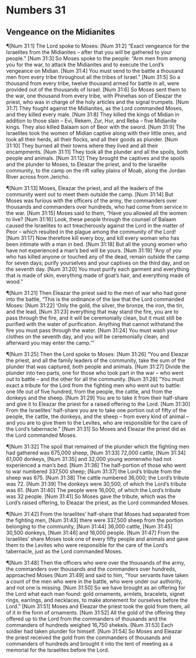 # Numbers 31

## Vengeance on the Midianites
¶[Num 31:1] The Lord spoke to Moses:
[Num 31:2] “Exact vengeance for the Israelites from the Midianites – after that you will be gathered to your people.”
[Num 31:3] So Moses spoke to the people: “Arm men from among you for the war, to attack the Midianites and to execute the Lord’s vengeance on Midian.
[Num 31:4] You must send to the battle a thousand men from every tribe throughout all the tribes of Israel.”
[Num 31:5] So a thousand from every tribe, twelve thousand armed for battle in all, were provided out of the thousands of Israel.
[Num 31:6] So Moses sent them to the war, one thousand from every tribe, with Phinehas son of Eleazar the priest, who was in charge of the holy articles and the signal trumpets.
[Num 31:7] They fought against the Midianites, as the Lord commanded Moses, and they killed every male.
[Num 31:8] They killed the kings of Midian in addition to those slain – Evi, Rekem, Zur, Hur, and Reba – five Midianite kings. They also killed Balaam son of Beor with the sword.
[Num 31:9] The Israelites took the women of Midian captive along with their little ones, and took all their herds, all their flocks, and all their goods as plunder.
[Num 31:10] They burned all their towns where they lived and all their encampments.
[Num 31:11] They took all the plunder and all the spoils, both people and animals.
[Num 31:12] They brought the captives and the spoils and the plunder to Moses, to Eleazar the priest, and to the Israelite community, to the camp on the rift valley plains of Moab, along the Jordan River across from Jericho.

¶[Num 31:13] Moses, Eleazar the priest, and all the leaders of the community went out to meet them outside the camp.
[Num 31:14] But Moses was furious with the officers of the army, the commanders over thousands and commanders over hundreds, who had come from service in the war.
[Num 31:15] Moses said to them, “Have you allowed all the women to live?
[Num 31:16] Look, these people through the counsel of Balaam caused the Israelites to act treacherously against the Lord in the matter of Peor – which resulted in the plague among the community of the Lord!
[Num 31:17] Now therefore kill every boy, and kill every woman who has been intimate with a man in bed.
[Num 31:18] But all the young women who have not experienced a man’s bed will be yours.
[Num 31:19] “Any of you who has killed anyone or touched any of the dead, remain outside the camp for seven days; purify yourselves and your captives on the third day, and on the seventh day.
[Num 31:20] You must purify each garment and everything that is made of skin, everything made of goat’s hair, and everything made of wood.”

¶[Num 31:21] Then Eleazar the priest said to the men of war who had gone into the battle, “This is the ordinance of the law that the Lord commanded Moses:
[Num 31:22] ‘Only the gold, the silver, the bronze, the iron, the tin, and the lead,
[Num 31:23] everything that may stand the fire, you are to pass through the fire, and it will be ceremonially clean, but it must still be purified with the water of purification. Anything that cannot withstand the fire you must pass through the water.
[Num 31:24] You must wash your clothes on the seventh day, and you will be ceremonially clean, and afterward you may enter the camp.’”

¶[Num 31:25] Then the Lord spoke to Moses:
[Num 31:26] “You and Eleazar the priest, and all the family leaders of the community, take the sum of the plunder that was captured, both people and animals.
[Num 31:27] Divide the plunder into two parts, one for those who took part in the war – who went out to battle – and the other for all the community.
[Num 31:28] “You must exact a tribute for the Lord from the fighting men who went out to battle: one life out of five hundred, from the people, the cattle, and from the donkeys and the sheep.
[Num 31:29] You are to take it from their half-share and give it to Eleazar the priest for a raised offering to the Lord.
[Num 31:30] From the Israelites’ half-share you are to take one portion out of fifty of the people, the cattle, the donkeys, and the sheep – from every kind of animal – and you are to give them to the Levites, who are responsible for the care of the Lord’s tabernacle.”
[Num 31:31] So Moses and Eleazar the priest did as the Lord commanded Moses.

¶[Num 31:32] The spoil that remained of the plunder which the fighting men had gathered was 675,000 sheep,
[Num 31:33] 72,000 cattle,
[Num 31:34] 61,000 donkeys,
[Num 31:35] and 32,000 young womenwho had not experienced a man’s bed.
[Num 31:36] The half-portion of those who went to war numbered 337,500 sheep;
[Num 31:37] the Lord’s tribute from the sheep was 675.
[Num 31:38] The cattle numbered 36,000; the Lord’s tribute was 72.
[Num 31:39] The donkeys were 30,500, of which the Lord’s tribute was 61.
[Num 31:40] The people were 16,000, of which the Lord’s tribute was 32 people.
[Num 31:41] So Moses gave the tribute, which was the Lord’s raised offering, to Eleazar the priest, as the Lord commanded Moses.

¶[Num 31:42] From the Israelites’ half-share that Moses had separated from the fighting men,
[Num 31:43] there were 337,500 sheep from the portion belonging to the community,
[Num 31:44] 36,000 cattle,
[Num 31:45] 30,500 donkeys,
[Num 31:46] and 16,000 people.
[Num 31:47] From the Israelites’ share Moses took one of every fifty people and animals and gave them to the Levites who were responsible for the care of the Lord’s tabernacle, just as the Lord commanded Moses.

¶[Num 31:48] Then the officers who were over the thousands of the army, the commanders over thousands and the commanders over hundreds, approached Moses
[Num 31:49] and said to him, “Your servants have taken a count of the men who were in the battle, who were under our authority, and not one is missing.
[Num 31:50] So we have brought as an offering for the Lord what each man found: gold ornaments, armlets, bracelets, signet rings, earrings, and necklaces, to make atonement for ourselves before the Lord.”
[Num 31:51] Moses and Eleazar the priest took the gold from them, all of it in the form of ornaments.
[Num 31:52] All the gold of the offering they offered up to the Lord from the commanders of thousands and the commanders of hundreds weighed 16,750 shekels.
[Num 31:53] Each soldier had taken plunder for himself.
[Num 31:54] So Moses and Eleazar the priest received the gold from the commanders of thousands and commanders of hundreds and brought it into the tent of meeting as a memorial for the Israelites before the Lord.
